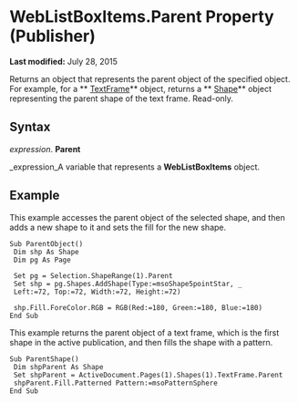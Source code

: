 
# WebListBoxItems.Parent Property (Publisher)

 **Last modified:** July 28, 2015

Returns an object that represents the parent object of the specified object. For example, for a  ** [TextFrame](95e88f5a-b3dc-272e-7c1d-5282c97ae11e.md)** object, returns a ** [Shape](666cb7f0-62a8-f419-9838-007ef29506ee.md)** object representing the parent shape of the text frame. Read-only.

## Syntax

 _expression_. **Parent**

 _expression_A variable that represents a  **WebListBoxItems** object.


## Example

This example accesses the parent object of the selected shape, and then adds a new shape to it and sets the fill for the new shape.


```
Sub ParentObject() 
 Dim shp As Shape 
 Dim pg As Page 
 
 Set pg = Selection.ShapeRange(1).Parent 
 Set shp = pg.Shapes.AddShape(Type:=msoShape5pointStar, _ 
 Left:=72, Top:=72, Width:=72, Height:=72) 
 
 shp.Fill.ForeColor.RGB = RGB(Red:=180, Green:=180, Blue:=180) 
End Sub
```

This example returns the parent object of a text frame, which is the first shape in the active publication, and then fills the shape with a pattern.




```
Sub ParentShape() 
 Dim shpParent As Shape 
 Set shpParent = ActiveDocument.Pages(1).Shapes(1).TextFrame.Parent 
 shpParent.Fill.Patterned Pattern:=msoPatternSphere 
End Sub
```

